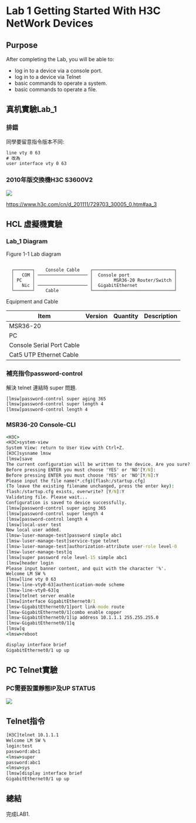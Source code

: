 # Lab 1 Getting Started With H3C NetWork Devices

## Purpose

After completing the Lab, you will be able to:

- log in to a device via a console port.
- log in to a device via Telnet
- basic commands to operate a system.
- basic commands to operate a file.

## 真机實驗Lab_1

### 排錯

同學要留意指令版本不同:
```cmd
line vty 0 63
# 改為
user interface vty 0 63
```
### 2010年版交換機H3C S3600V2

![](https://resource.h3c.com/cn/201210/15/20121015_1422015_S3600V2-28TP-EI_755797_30003_0.jpg)

https://www.h3c.com/cn/d_201111/729703_30005_0.htm#aa_3

## HCL 虛擬機實驗 

### Lab_1 Diagram

Figure 1-1 Lab diagram

```console
         
  ┌───────┐    Console Cable    ┌───────────────────────────────┐     
  │   COM │ ─────────────────── │  Console port                 │
  │ PC    │                     │        MSR36-20 Router/Switch │
  │   Nic │ ─────────────────── │  GigabitEthernet              │   
  └───────┘    Cable            └───────────────────────────────┘

```

Equipment and Cable

Item                      |  Version  | Quantity  | Description   
--------------------------|-----------|-----------|-----------------
MSR36-20                  |
PC                        |
Console Serial Port Cable |
Cat5 UTP Ethernet Cable   |



### 補充指令password-control
解決 telnet 連結時 super 問題.
```cmd
[lmsw]password-control super aging 365
[lmsw]password-control super length 4
[lmsw]password-control length 4
```

### MSR36-20 Console-CLI

```cmd
<H3C>
<H3C>system-view
System View: return to User View with Ctrl+Z.
[H3C]sysname lmsw
[lmsw]save
The current configuration will be written to the device. Are you sure? [Y/N]:
Before pressing ENTER you must choose 'YES' or 'NO'[Y/N]:
Before pressing ENTER you must choose 'YES' or 'NO'[Y/N]:Y
Please input the file name(*.cfg)[flash:/startup.cfg]
(To leave the existing filename unchanged, press the enter key):
flash:/startup.cfg exists, overwrite? [Y/N]:Y
Validating file. Please wait...
Configuration is saved to device successfully.
[lmsw]password-control super aging 365
[lmsw]password-control super length 4
[lmsw]password-control length 4
[lmsw]local-user test
New local user added.
[lmsw-luser-manage-test]password simple abc1
[lmsw-luser-manage-test]service-type telnet
[lmsw-luser-manage-test]authorization-attribute user-role level-0
[lmsw-luser-manage-test]q
[lmsw]super password role level-15 simple abc1
[lmsw]header login
Please input banner content, and quit with the character '%'.
Welcome LM SW %
[lmsw]line vty 0 63
[lmsw-line-vty0-63]authentication-mode scheme
[lmsw-line-vty0-63]q
[lmsw]telnet server enable
[lmsw]interface GigabitEthernet0/1
[lmsw-GigabitEthernet0/1]port link-mode route
[lmsw-GigabitEthernet0/1]combo enable copper
[lmsw-GigabitEthernet0/1]ip address 10.1.1.1 255.255.255.0
[lmsw-GigabitEthernet0/1]q
[lmsw]q
<lmsw>reboot

display interface brief
GigabitEthernet0/1 up up
```

## PC Telnet實驗

### PC需要設置靜態IP及UP STATUS

![](https://90apt.com/usr/uploads/2023/05/3571188184.png)

## Telnet指令
```cmd
[H3C]telnet 10.1.1.1
Welcome LM SW %
login:test
password:abc1
<lmsw>super
password:abc1
<lmsw>sys
[lmsw]display interface brief
GigabitEthernet0/1 up up 
```
## 總結

完成LAB1.

